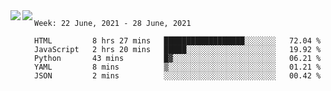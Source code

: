 <a href="https://github.com/anuraghazra/github-readme-stats">
  <img align="left" src="https://github-readme-stats.vercel.app/api?username=Tanesan&count_private=true&show_icons=true" />
</a>
<a href="https://github.com/anuraghazra/github-readme-stats">
  <img align="left" src="https://github-readme-stats.vercel.app/api/top-langs/?username=Tanesan" />
</a>

<!--START_SECTION:waka-->
```text
Week: 22 June, 2021 - 28 June, 2021

HTML         8 hrs 27 mins   ██████████████████░░░░░░░   72.04 % 
JavaScript   2 hrs 20 mins   █████░░░░░░░░░░░░░░░░░░░░   19.92 % 
Python       43 mins         █▓░░░░░░░░░░░░░░░░░░░░░░░   06.21 % 
YAML         8 mins          ▒░░░░░░░░░░░░░░░░░░░░░░░░   01.21 % 
JSON         2 mins          ░░░░░░░░░░░░░░░░░░░░░░░░░   00.42 % 
```
<!--END_SECTION:waka-->
